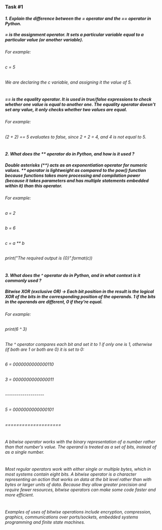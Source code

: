 ### Task #1
#### _1. Explain the difference between the = operator and the == operator in Python._
##### = is the assignment operator. It sets a particular variable equal to a particular value (or another variable).
###### _For example:_
###### c = 5
###### We are declaring the c variable, and assigning it the value of 5.
#
##### == is the equality operator. It is used in true/false expressions to check whether one value is equal to another one. The equality operator doesn’t set any value, it only checks whether two values are equal.
###### _For example:_
###### (2 + 2) == 5 evaluates to false, since 2 + 2 = 4, and 4 is not equal to 5.
#
#
#### _2. What does the ** operator do in Python, and how is it used ?_
##### Double asterisks (**) acts as an exponentiation operator for numeric values. ** operator is lightweight as compared to the pow() function because functions takes more processing and compilation power (because it takes parameters and has multiple statements embedded within it) than this operator.

###### _For example:_
###### a = 2
###### b = 6
###### c = a ** b
###### print("The required output is {0}".format(c))
#
#

#### _3. What does the ^ operator do in Python, and in what context is it commonly used ?_
##### Bitwise XOR (exclusive OR) -> Each bit position in the result is the logical XOR of the bits in the corresponding position of the operands. 1 if the bits in the operands are different, 0 if they’re equal.

###### _For example:_
###### print(6 ^ 3)

###### The ^ operator compares each bit and set it to 1 if only one is 1, otherwise (if both are 1 or both are 0) it is set to 0:

###### 6 = 0000000000000110
###### 3 = 0000000000000011
###### --------------------
###### 5 = 0000000000000101
###### ====================


#
###### A bitwise operator works with the binary representation of a number rather than that number's value. The operand is treated as a set of bits, instead of as a single number.
#
###### Most regular operators work with either single or multiple bytes, which in most systems contain eight bits. A bitwise operator is a character representing an action that works on data at the bit level rather than with bytes or larger units of data. Because they allow greater precision and require fewer resources, bitwise operators can make some code faster and more efficient.
#
###### Examples of uses of bitwise operations include encryption, compression, graphics, communications over ports/sockets, embedded systems programming and finite state machines.
